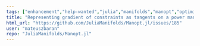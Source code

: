 ```yaml
---
tags: ["enhancement","help-wanted","julia","manifolds","manopt","optimization"]
title: "Representing gradient of constraints as tangents on a power manifold"
html_url: "https://github.com/JuliaManifolds/Manopt.jl/issues/185"
user: "mateuszbaran"
repo: "JuliaManifolds/Manopt.jl"
---
```


